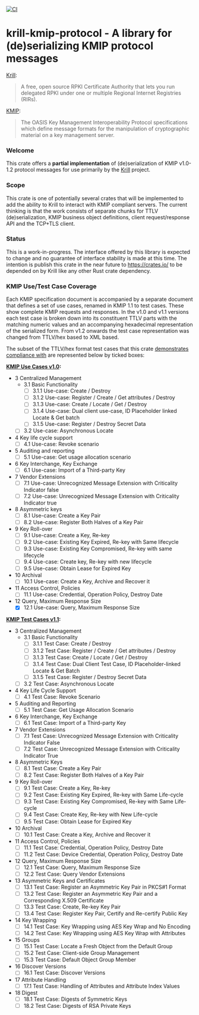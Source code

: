 [![CI](https://github.com/NLnetLabs/krill-kmip-protocol/actions/workflows/ci.yml/badge.svg?branch=main)](https://github.com/NLnetLabs/krill-kmip-protocol/actions/workflows/ci.yml)

# krill-kmip-protocol - A library for (de)serializing KMIP protocol messages

[Krill](https://nlnetlabs.nl/projects/rpki/krill/):
> A free, open source RPKI Certificate Authority that lets you run delegated RPKI under one or multiple Regional Internet Registries (RIRs).

[KMIP](https://docs.oasis-open.org/kmip/spec/v1.0/kmip-spec-1.0.html):
> The OASIS Key Management Interoperability Protocol specifications which define message formats for the manipulation of cryptographic material on a key management server.

### Welcome

This crate offers a **partial implementation** of (de)serialization of KMIP v1.0-1.2 protocol messages for use primarily by the [Krill](https://nlnetlabs.nl/projects/rpki/krill/) project.

### Scope

This crate is one of potentially several crates that will be implemented to add the ability to Krill to interact with KMIP compliant servers. The current thinking is that the work consists of separate chunks for TTLV (de)serialization, KMIP business object definitions, client request/response API and the TCP+TLS client.

### Status

This is a work-in-progress. The interface offered by this library is expected to change and no guarantee of interface stability is made at this time. The intention is publish this crate in the near future to https://crates.io/ to be depended on by Krill like any other Rust crate dependency.

### KMIP Use/Test Case Coverage

Each KMIP specification document is accompanied by a separate document that defines a set of use cases, renamed in KMIP 1.1 to test cases. These show complete KMIP requests and responses. In the v1.0 and v1.1 versions each test case is broken down into its constituent TTLV parts with the matching numeric values and an accompanying hexadecimal representation of the serialized form. From v1.2 onwards the test case representation was changed from TTLV/hex based to XML based.

The subset of the TTLV/hex format test cases that this crate [demonstrates compliance with](https://github.com/NLnetLabs/krill-kmip-protocol/tree/main/src/tests) are represented below by ticked boxes:

**[KMIP Use Cases v1.0](https://docs.oasis-open.org/kmip/usecases/v1.0/cs01/kmip-usecases-1.0-cs-01.html):**

- 3 Centralized Management
  - 3.1 Basic Functionality
    - [ ] 3.1.1 Use-case: Create / Destroy
    - [ ] 3.1.2 Use-case: Register / Create / Get attributes / Destroy
    - [ ] 3.1.3 Use-case: Create / Locate / Get / Destroy
    - [ ] 3.1.4 Use-case: Dual client use-case, ID Placeholder linked Locate & Get batch
    - [ ] 3.1.5 Use-case: Register / Destroy Secret Data
  - [ ] 3.2 Use-case: Asynchronous Locate
- 4 Key life cycle support
  - [ ] 4.1 Use-case: Revoke scenario
- 5 Auditing and reporting
  - [ ] 5.1 Use-case: Get usage allocation scenario
- 6 Key Interchange, Key Exchange
  - [ ] 6.1 Use-case: Import of a Third-party Key
- 7 Vendor Extensions
  - [ ] 7.1 Use-case: Unrecognized Message Extension with Criticality Indicator false
  - [ ] 7.2 Use-case: Unrecognized Message Extension with Criticality Indicator true
- 8 Asymmetric keys
  - [ ] 8.1 Use-case: Create a Key Pair
  - [ ] 8.2 Use-case: Register Both Halves of a Key Pair
- 9 Key Roll-over
  - [ ] 9.1 Use-case: Create a Key, Re-key
  - [ ] 9.2 Use-case: Existing Key Expired, Re-key with Same lifecycle
  - [ ] 9.3 Use-case: Existing Key Compromised, Re-key with same lifecycle
  - [ ] 9.4 Use-case: Create key, Re-key with new lifecycle
  - [ ] 9.5 Use-case: Obtain Lease for Expired Key
- 10 Archival
  - [ ] 10.1 Use-case: Create a Key, Archive and Recover it
- 11 Access Control, Policies
  - [ ] 11.1 Use-case: Credential, Operation Policy, Destroy Date
- 12 Query, Maximum Response Size
  - [x] 12.1 Use-case: Query, Maximum Response Size

**[KMIP Test Cases v1.1](https://docs.oasis-open.org/kmip/testcases/v1.1/kmip-testcases-v1.1.html):**

- 3       Centralized Management
  - 3.1     Basic Functionality
    - [ ] 3.1.1 Test Case: Create / Destroy
    - [ ] 3.1.2 Test Case: Register / Create / Get attributes / Destroy
    - [ ] 3.1.3 Test Case: Create / Locate / Get / Destroy
    - [ ] 3.1.4 Test Case: Dual Client Test Case, ID Placeholder-linked Locate & Get Batch
    - [ ] 3.1.5 Test Case: Register / Destroy Secret Data
  - [ ] 3.2 Test Case: Asynchronous Locate
- 4       Key Life Cycle Support
  - [ ] 4.1 Test Case: Revoke Scenario
- 5       Auditing and Reporting
  - [ ] 5.1 Test Case: Get Usage Allocation Scenario
- 6       Key Interchange, Key Exchange
  - [ ] 6.1 Test Case: Import of a Third-party Key
- 7       Vendor Extensions
  - [ ] 7.1 Test Case: Unrecognized Message Extension with Criticality Indicator False
  - [ ] 7.2 Test Case: Unrecognized Message Extension with Criticality Indicator True
- 8       Asymmetric Keys
  - [ ] 8.1 Test Case: Create a Key Pair
  - [ ] 8.2 Test Case: Register Both Halves of a Key Pair
- 9       Key Roll-over
  - [ ] 9.1 Test Case: Create a Key, Re-key
  - [ ] 9.2 Test Case: Existing Key Expired, Re-key with Same Life-cycle
  - [ ] 9.3 Test Case: Existing Key Compromised, Re-key with Same Life-cycle
  - [ ] 9.4 Test Case: Create Key, Re-key with New Life-cycle
  - [ ] 9.5 Test Case: Obtain Lease for Expired Key
- 10     Archival
  - [ ] 10.1 Test Case: Create a Key, Archive and Recover it
- 11     Access Control, Policies
  - [ ] 11.1 Test Case: Credential, Operation Policy, Destroy Date
  - [ ] 11.2 Test Case: Device Credential, Operation Policy, Destroy Date
- 12     Query, Maximum Response Size
  - [ ] 12.1 Test Case: Query, Maximum Response Size
  - [ ] 12.2 Test Case: Query Vendor Extensions
- 13     Asymmetric Keys and Certificates
  - [ ] 13.1 Test Case: Register an Asymmetric Key Pair in PKCS#1 Format
  - [ ] 13.2 Test Case: Register an Asymmetric Key Pair and a Corresponding X.509 Certificate
  - [ ] 13.3 Test Case: Create, Re-key Key Pair
  - [ ] 13.4 Test Case: Register Key Pair, Certify and Re-certify Public Key
- 14     Key Wrapping
  - [ ] 14.1 Test Case: Key Wrapping using AES Key Wrap and No Encoding
  - [ ] 14.2 Test Case: Key Wrapping using AES Key Wrap with Attributes
- 15     Groups
  - [ ] 15.1 Test Case: Locate a Fresh Object from the Default Group
  - [ ] 15.2 Test Case: Client-side Group Management
  - [ ] 15.3 Test Case: Default Object Group Member
- 16     Discover Versions
  - [ ] 16.1 Test Case: Discover Versions
- 17     Attribute Handling
  - [ ] 17.1 Test Case: Handling of Attributes and Attribute Index Values
- 18     Digest
  - [ ] 18.1 Test Case: Digests of Symmetric Keys
  - [ ] 18.2 Test Case: Digests of RSA Private Keys
